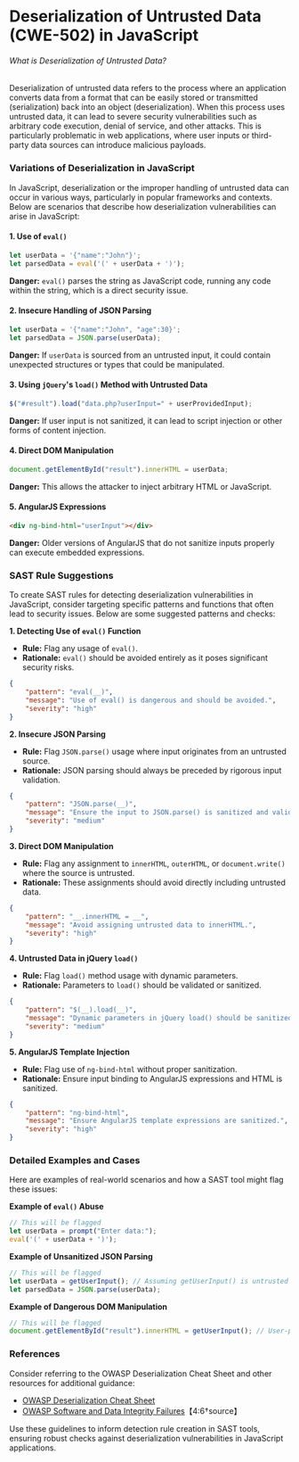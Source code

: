 # Deserialization of Untrusted Data (CWE-502) in JavaScript

###### What is Deserialization of Untrusted Data?

Deserialization of untrusted data refers to the process where an application converts data from a format that can be easily stored or transmitted (serialization) back into an object (deserialization). When this process uses untrusted data, it can lead to severe security vulnerabilities such as arbitrary code execution, denial of service, and other attacks. This is particularly problematic in web applications, where user inputs or third-party data sources can introduce malicious payloads.

### Variations of Deserialization in JavaScript

In JavaScript, deserialization or the improper handling of untrusted data can occur in various ways, particularly in popular frameworks and contexts. Below are scenarios that describe how deserialization vulnerabilities can arise in JavaScript:

#### 1. Use of `eval()`
```javascript
let userData = '{"name":"John"}';
let parsedData = eval('(' + userData + ')');
```
**Danger:** `eval()` parses the string as JavaScript code, running any code within the string, which is a direct security issue.

#### 2. Insecure Handling of JSON Parsing
```javascript
let userData = '{"name":"John", "age":30}';
let parsedData = JSON.parse(userData);
```
**Danger:** If `userData` is sourced from an untrusted input, it could contain unexpected structures or types that could be manipulated.

#### 3. Using `jQuery`'s `load()` Method with Untrusted Data
```javascript
$("#result").load("data.php?userInput=" + userProvidedInput);
```
**Danger:** If user input is not sanitized, it can lead to script injection or other forms of content injection.

#### 4. Direct DOM Manipulation
```javascript
document.getElementById("result").innerHTML = userData;
```
**Danger:** This allows the attacker to inject arbitrary HTML or JavaScript.

#### 5. AngularJS Expressions
```html
<div ng-bind-html="userInput"></div>
```
**Danger:** Older versions of AngularJS that do not sanitize inputs properly can execute embedded expressions.

### SAST Rule Suggestions

To create SAST rules for detecting deserialization vulnerabilities in JavaScript, consider targeting specific patterns and functions that often lead to security issues. Below are some suggested patterns and checks:

**1. Detecting Use of `eval()` Function**
- **Rule:** Flag any usage of `eval()`.
- **Rationale:** `eval()` should be avoided entirely as it poses significant security risks.
```json
{
    "pattern": "eval(__)",
    "message": "Use of eval() is dangerous and should be avoided.",
    "severity": "high"
}
```

**2. Insecure JSON Parsing**
- **Rule:** Flag `JSON.parse()` usage where input originates from an untrusted source.
- **Rationale:** JSON parsing should always be preceded by rigorous input validation.
```json
{
    "pattern": "JSON.parse(__)",
    "message": "Ensure the input to JSON.parse() is sanitized and validated.",
    "severity": "medium"
}
```

**3. Direct DOM Manipulation**
- **Rule:** Flag any assignment to `innerHTML`, `outerHTML`, or `document.write()` where the source is untrusted.
- **Rationale:** These assignments should avoid directly including untrusted data.
```json
{
    "pattern": "__.innerHTML = __",
    "message": "Avoid assigning untrusted data to innerHTML.",
    "severity": "high"
}
```

**4. Untrusted Data in jQuery `load()`**
- **Rule:** Flag `load()` method usage with dynamic parameters.
- **Rationale:** Parameters to `load()` should be validated or sanitized.
```json
{
    "pattern": "$(__).load(__)",
    "message": "Dynamic parameters in jQuery load() should be sanitized.",
    "severity": "medium"
}
```

**5. AngularJS Template Injection**
- **Rule:** Flag use of `ng-bind-html` without proper sanitization.
- **Rationale:** Ensure input binding to AngularJS expressions and HTML is sanitized.
```json
{
    "pattern": "ng-bind-html",
    "message": "Ensure AngularJS template expressions are sanitized.",
    "severity": "high"
}
```

### Detailed Examples and Cases

Here are examples of real-world scenarios and how a SAST tool might flag these issues:

**Example of `eval()` Abuse**
```javascript
// This will be flagged
let userData = prompt("Enter data:");
eval('(' + userData + ')');
```

**Example of Unsanitized JSON Parsing**
```javascript
// This will be flagged
let userData = getUserInput(); // Assuming getUserInput() is untrusted
let parsedData = JSON.parse(userData);
```

**Example of Dangerous DOM Manipulation**
```javascript
// This will be flagged
document.getElementById("result").innerHTML = getUserInput(); // User-provided input directly to innerHTML
```

### References
Consider referring to the OWASP Deserialization Cheat Sheet and other resources for additional guidance:

- [OWASP Deserialization Cheat Sheet](https://owasp.org/www-cheat-sheet-series/Deserialization_Cheat_Sheet.html)
- [OWASP Software and Data Integrity Failures](https://owasp.org/Top10/A08_2021-Software_and_Data_Integrity_Failures/)【4:6†source】   

Use these guidelines to inform detection rule creation in SAST tools, ensuring robust checks against deserialization vulnerabilities in JavaScript applications.